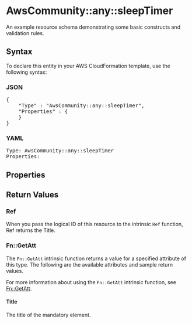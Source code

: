 # AwsCommunity::any::sleepTimer

An example resource schema demonstrating some basic constructs and validation rules.

## Syntax

To declare this entity in your AWS CloudFormation template, use the following syntax:

### JSON

<pre>
{
    "Type" : "AwsCommunity::any::sleepTimer",
    "Properties" : {
    }
}
</pre>

### YAML

<pre>
Type: AwsCommunity::any::sleepTimer
Properties:
</pre>

## Properties

## Return Values

### Ref

When you pass the logical ID of this resource to the intrinsic `Ref` function, Ref returns the Title.

### Fn::GetAtt

The `Fn::GetAtt` intrinsic function returns a value for a specified attribute of this type. The following are the available attributes and sample return values.

For more information about using the `Fn::GetAtt` intrinsic function, see [Fn::GetAtt](https://docs.aws.amazon.com/AWSCloudFormation/latest/UserGuide/intrinsic-function-reference-getatt.html).

#### Title

The title of the mandatory element.

